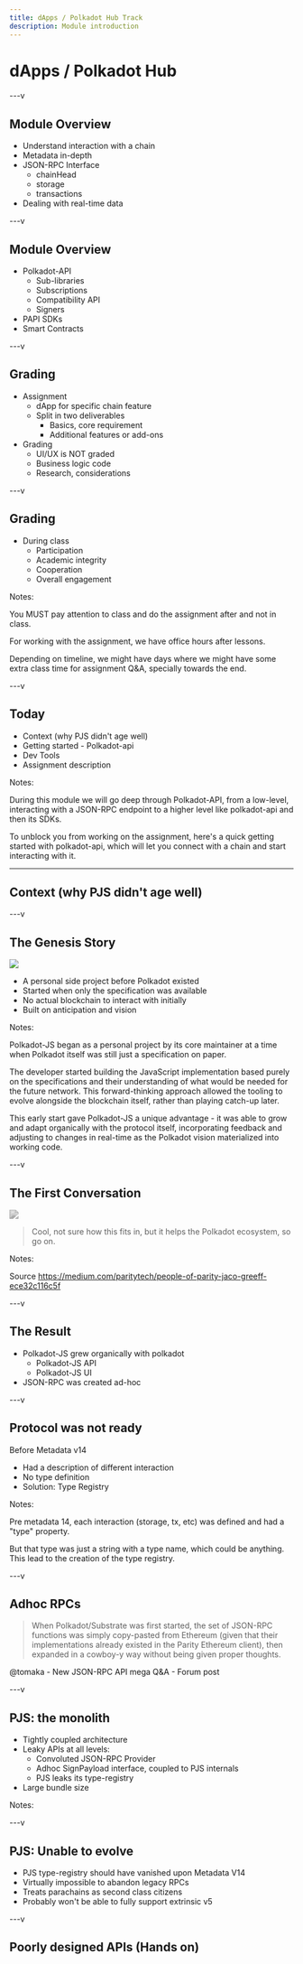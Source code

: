 ```yaml
---
title: dApps / Polkadot Hub Track
description: Module introduction
---
```


# dApps / Polkadot Hub

---v

## Module Overview

- Understand interaction with a chain
- Metadata in-depth
- JSON-RPC Interface
  - chainHead
  - storage
  - transactions
- Dealing with real-time data

---v

## Module Overview

- Polkadot-API
  - Sub-libraries
  - Subscriptions
  - Compatibility API
  - Signers
- PAPI SDKs
- Smart Contracts

---v

## Grading

- Assignment
  - dApp for specific chain feature <!-- .element: class="fragment" -->
  - Split in two deliverables <!-- .element: class="fragment" -->
    - Basics, core requirement <!-- .element: class="fragment" -->
    - Additional features or add-ons <!-- .element: class="fragment" -->
- Grading <!-- .element: class="fragment" -->
  - UI/UX is NOT graded
  - Business logic code
  - Research, considerations

---v

## Grading

- During class
  - Participation
  - Academic integrity
  - Cooperation
  - Overall engagement

Notes:

You MUST pay attention to class and do the assignment after and not in class.

For working with the assignment, we have office hours after lessons.

Depending on timeline, we might have days where we might have some extra class time for assignment Q&A, specially towards the end.

---v

## Today

- Context (why PJS didn't age well)
- Getting started - Polkadot-api
- Dev Tools
- Assignment description

Notes:

During this module we will go deep through Polkadot-API, from a low-level, interacting with a JSON-RPC endpoint to a higher level like polkadot-api and then its SDKs.

To unblock you from working on the assignment, here's a quick getting started with polkadot-api, which will let you connect with a chain and start interacting with it.

---

## Context (why PJS didn't age well)

---v

## The Genesis Story

<img rounded src="./img/first-commit.png" />

- A personal side project before Polkadot existed
- Started when only the specification was available
- No actual blockchain to interact with initially
- Built on anticipation and vision

Notes:

Polkadot-JS began as a personal project by its core maintainer at a time when Polkadot itself was still just a specification on paper.

The developer started building the JavaScript implementation based purely on the specifications and their understanding of what would be needed for the future network. This forward-thinking approach allowed the tooling to evolve alongside the blockchain itself, rather than playing catch-up later.

This early start gave Polkadot-JS a unique advantage - it was able to grow and adapt organically with the protocol itself, incorporating feedback and adjusting to changes in real-time as the Polkadot vision materialized into working code.

---v

## The First Conversation

<pba-cols style="gap: 0;">
<pba-col>

<img rounded src="./img/gav.jpg" style="opacity: 0.5; filter: grayscale(1) brightness(0.7) contrast(1.5);" />

</pba-col>
<pba-col style="text-align: left;">

> Cool, not sure how this fits in, but it helps the Polkadot ecosystem, so go on.

</pba-col>
</pba-cols>

Notes:

Source https://medium.com/paritytech/people-of-parity-jaco-greeff-ece32c116c5f

---v

## The Result

- Polkadot-JS grew organically with polkadot
  - Polkadot-JS API
  - Polkadot-JS UI
- JSON-RPC was created ad-hoc

---v

## Protocol was not ready

Before Metadata v14

- Had a description of different interaction
- No type definition
- Solution: Type Registry

Notes:

Pre metadata 14, each interaction (storage, tx, etc) was defined and had a "type" property.

But that type was just a string with a type name, which could be anything. This lead to the creation of the type registry.

---v

## Adhoc RPCs

> When Polkadot/Substrate was first started, the set of JSON-RPC functions was simply copy-pasted from Ethereum (given that their implementations already existed in the Parity Ethereum client), then expanded in a cowboy-y way without being given proper thoughts.

@tomaka - New JSON-RPC API mega Q&A - Forum post

---v

## PJS: the monolith

- Tightly coupled architecture <!-- .element: class="fragment" -->
- Leaky APIs at all levels: <!-- .element: class="fragment" -->
  - Convoluted JSON-RPC Provider <!-- .element: class="fragment" -->
  - Adhoc SignPayload interface, coupled to PJS internals <!-- .element: class="fragment" -->
  - PJS leaks its type-registry <!-- .element: class="fragment" -->
- Large bundle size

Notes:

---v

## PJS: Unable to evolve

- PJS type-registry should have vanished upon Metadata V14
- Virtually impossible to abandon legacy RPCs
- Treats parachains as second class citizens
- Probably won't be able to fully support extrinsic v5

---v

## Poorly designed APIs (Hands on)
